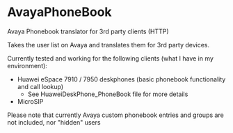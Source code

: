 # AvayaPhoneBook
Avaya Phonebook translator for 3rd party clients (HTTP)

Takes the user list on Avaya and translates them for 3rd party devices.

Currently tested and working for the following clients (what I have in my environment):
- Huawei eSpace 7910 / 7950 deskphones (basic phonebook functionality and call lookup) 
    + See HuaweiDeskPhone_PhoneBook file for more details
- MicroSIP

Please note that currently Avaya custom phonebook entries and groups are not included, nor "hidden" users
